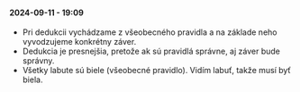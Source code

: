 #### 2024-09-11 - 19:09

- Pri dedukcii vychádzame z všeobecného pravidla a na základe neho vyvodzujeme konkrétny záver.
- Dedukcia je presnejšia, pretože ak sú pravidlá správne, aj záver bude správny.
- Všetky labute sú biele (všeobecné pravidlo). Vidím labuť, takže musí byť biela.